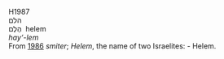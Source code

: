 <body>
  <p>H1987<br>  הלם  <br> הֶלֶם  ‎  helem  <br><i>hay‘-lem </i><br>From <a href="h1986.htm">1986</a>  <i>smiter</i>; <i>Helem</i>, the name of two Israelites: - Helem.<br></p>
 </body>